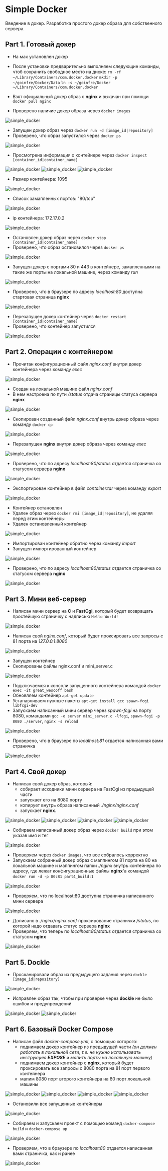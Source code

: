 # Simple Docker

Введение в докер. Разработка простого докер образа для собственного сервера.

## Part 1. Готовый докер

- На мак установлен докер
- После установки предварительно выполняем следующие команды, чтоб сохранить свободное место на диске:
  `rm -rf ~/Library/Containers/com.docker.docker`
  `mkdir -p ~/goinfre/Docker/Data`
  `ln -s ~/goinfre/Docker ~/Library/Containers/com.docker.docker`

- Взят официальный докер образ с **nginx** и выкачан при помощи `docker pull nginx`
- Проверено наличие докер образа через `docker images`

![simple_docker](assets/Part1_1.png)

- Запущен докер образ через `docker run -d [image_id|repository]`
- Проверено, что образ запустился через `docker ps`

![simple_docker](assets/Part1_2.png)

- Просмотрена информация о контейнере через `docker inspect [container_id|container_name]`

![simple_docker](assets/Part1_3.png)
![simple_docker](assets/Part1_4.png)
![simple_docker](assets/Part1_5.png)

- Размер контейнера: 1095

![simple_docker](assets/Part1_6.png)

- Список замапленных портов: "80/tcp"

![simple_docker](assets/Part1_7.png)

- ip контейнера: 172.17.0.2

![simple_docker](assets/Part1_8.png)

- Остановлен докер образ через `docker stop [container_id|container_name]`
- Проверено, что образ остановился через `docker ps`

![simple_docker](assets/Part1_9.png)

- Запущен докер с портами 80 и 443 в контейнере, замапленными на такие же порты на локальной машине, через команду *run*

![simple_docker](assets/Part1_10.png)

- Проверено, что в браузере по адресу *localhost:80* доступна стартовая страница **nginx**

![simple_docker](assets/Part1_11.png)

- Перезапущен докер контейнер через `docker restart [container_id|container_name]`
- Проверено, что контейнер запустился

![simple_docker](assets/Part1_12.png)


## Part 2. Операции с контейнером

- Прочитан конфигурационный файл *nginx.conf* внутри докер контейнера через команду *exec*

![simple_docker](assets/Part2_1.png)

- Создан на локальной машине файл *nginx.conf*
- В нем настроена по пути */status* отдача страницы статуса сервера **nginx**

![simple_docker](assets/Part2_2.png)

- Скопирован созданный файл *nginx.conf* внутрь докер образа через команду `docker cp`

![simple_docker](assets/Part2_3.png)

- Перезапущен **nginx** внутри докер образа через команду *exec*

![simple_docker](assets/Part2_4.png)

- Проверено, что по адресу *localhost:80/status* отдается страничка со статусом сервера **nginx**

![simple_docker](assets/Part2_5.png)

- Экспортирован контейнер в файл *container.tar* через команду *export*

![simple_docker](assets/Part2_6.png)

- Контейнер остановлен
- Удален образ через `docker rmi [image_id|repository]`, не удаляя перед этим контейнеры
- Удален остановленный контейнер

![simple_docker](assets/Part2_7.png)

- Импортирован контейнер обратно через команду *import*
- Запущен импортированный контейнер

![simple_docker](assets/Part2_8.png)

- Проверено, что по адресу *localhost:80/status* отдается страничка со статусом сервера **nginx**

![simple_docker](assets/Part2_9.png)

## Part 3. Мини веб-сервер

- Написан мини сервер на **C** и **FastCgi**, который будет возвращать простейшую страничку с надписью `Hello World!`

![simple_docker](assets/Part3_1.png)

- Написан свой *nginx.conf*, который будет проксировать все запросы с 81 порта на *127.0.0.1:8080*

![simple_docker](assets/Part3_2.png)

- Запущен контейнер
- Скопированы файлы nginx.conf и mini_server.c

![simple_docker](assets/Part3_3.png)

- Подключаемся к консоли запущенного контейнера командой `docker exec -it great_wescoff bash`
- Обновляем контейнер `apt-get update`
- Устанавливаем нужные пакеты `apt-get install gcc spawn-fcgi libfcgi-dev`
- Запуcкаем написанный мини сервер через *spawn-fcgi* на порту 8080,
командами `gcc -o server mini_server.c -lfcgi`, `spawn-fcgi -p 8080 ./server`, `nginx -s reload`

![simple_docker](assets/Part3_4.png)

- Проверено, что в браузере по *localhost:81* отдается написанная вами страничка

![simple_docker](assets/Part3_5.png)

## Part 4. Свой докер

- Написан свой докер образ, который:
  * собирает исходники мини сервера на FastCgi из предыдущей части
  * запускает его на 8080 порту
  * копирует внутрь образа написанный *./nginx/nginx.conf*
  * запускает **nginx**.

![simple_docker](assets/Part4_1.png)
![simple_docker](assets/Part4_2.png)
![simple_docker](assets/Part4_3.png)
![simple_docker](assets/Part4_4.png)

- Собираем написанный докер образ через `docker build` при этом указав имя и тег

![simple_docker](assets/Part4_5.png)

- Проверяем через `docker images`, что все собралось корректно
- Запуcкаем собранный докер образ с маппингом 81 порта на 80 на локальной машине и маппингом папки *./nginx* внутрь контейнера по адресу, где лежат конфигурационные файлы **nginx**'а
командой `docker run -d -p 80:81 part4_build:1`

![simple_docker](assets/Part4_6.png)

- Проверяем, что по localhost:80 доступна страничка написанного мини сервера

![simple_docker](assets/Part4_7.png)

- Дописано в *./nginx/nginx.conf* проксирование странички */status*, по которой надо отдавать статус сервера **nginx**
- Проверяем, что теперь по *localhost:80/status* отдается страничка со статусом **nginx**

![simple_docker](assets/Part4_8.png)

## Part 5. **Dockle**

- Просканировали образ из предыдущего задания через `dockle [image_id|repository]`

![simple_docker](assets/Part5_1.png)

- Исправлен образ так, чтобы при проверке через **dockle** не было ошибок и предупреждений

![simple_docker](assets/Part5_2.png)
![simple_docker](assets/Part5_3.png)

## Part 6. Базовый **Docker Compose**

- Написан файл *docker-compose.yml*, с помощью которого:
  * поднимаем докер контейнер из предыдущей части _(он должен работать в локальной сети, т.е. не нужно использовать инструкцию **EXPOSE** и мапить порты на локальную машину)_ 
  * поднимаем докер контейнер с **nginx**, который будет проксировать все запросы с 8080 порта на 81 порт первого контейнера 
  * мапим 8080 порт второго контейнера на 80 порт локальной машины

![simple_docker](assets/Part6_1.png)
![simple_docker](assets/Part6_2.png)
![simple_docker](assets/Part6_3.png)
![simple_docker](assets/Part6_4.png)

- Остановили все запущенные контейнеры

![simple_docker](assets/Part6_5.png)

- Собираем и запускаем проект с помощью команд `docker-compose build` и `docker-compose up`

![simple_docker](assets/Part6_6.png)

- Проверяем, что в браузере по *localhost:80* отдается написанная вами страничка, как и ранее

![simple_docker](assets/Part6_7.png)